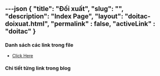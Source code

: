 ---json
{
    "title": "Đối xuất",
    "slug": "",
    "description": "Index Page",
    "layout": "doitac-doixuat.html",
    "permalink" : false,
    "activeLink" : "doitac"
}
---

### Danh sách các link trong file
- [Click Here](./blog-list.html)

### Chi tiết từng link trong blog
